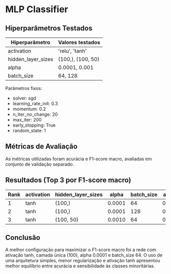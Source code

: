 # MLP Classifier

## Hiperparâmetros Testados

| Hiperparâmetro        | Valores testados              |
|-----------------------|-------------------------------|
| activation            | 'relu', 'tanh'                |
| hidden_layer_sizes    | (100,), (100, 50)             |
| alpha                 | 0.0001, 0.001                 |
| batch_size            | 64, 128                       |

Parâmetros fixos:

- solver: sgd  
- learning_rate_init: 0.3  
- momentum: 0.2  
- n_iter_no_change: 20  
- max_iter: 200  
- early_stopping: True  
- random_state: 1  

## Métricas de Avaliação
As métricas utilizadas foram acurácia e F1-score macro, avaliadas em conjunto de validação separado.

## Resultados (Top 3 por F1-score macro)

| Rank | activation | hidden_layer_sizes | alpha   | batch_size | accuracy  | f1_macro |
|------|------------|--------------------|---------|------------|-----------|----------|
| 1    | tanh       | (100,)             | 0.0001  | 64         | 0.995713  | 0.918910 |
| 2    | tanh       | (100,)             | 0.0001  | 128        | 0.995475  | 0.916376 |
| 3    | tanh       | (100, 50)          | 0.0010  | 64         | 0.996229  | 0.910666 |

## Conclusão
A melhor configuração para maximizar o F1-score macro foi a rede com ativação tanh, camada única (100), alpha 0.0001 e batch_size 64. O uso de uma arquitetura simples, menor regularização e ativação tanh apresentou melhor equilíbrio entre acurácia e sensibilidade às classes minoritárias.
